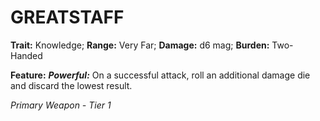 ﻿---
tags:
  - Item
  - Weapon
name: 'GREATSTAFF'
trait: 'Knowledge'
range: 'Very Far'
damage: 'd6 mag'
burden: 'Two-Handed'
feat_name: 'Powerful'
feat_text: 'On a successful attack, roll an additional damage die and discard the lowest result.'
primary_or_secondary: 'Primary Weapon'
tier: 1
---

# GREATSTAFF

**Trait:** Knowledge; **Range:** Very Far; **Damage:** d6 mag; **Burden:** Two-Handed

**Feature:** ***Powerful:*** On a successful attack, roll an additional damage die and discard the lowest result.

*Primary Weapon - Tier 1*

